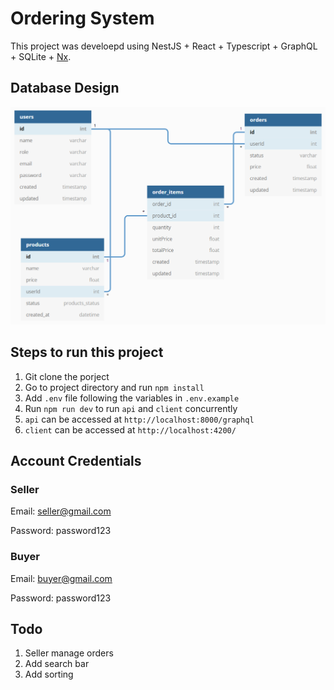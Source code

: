 

# Ordering System

This project was develoepd using NestJS + React + Typescript + GraphQL + SQLite + [Nx](https://nx.dev).

## Database Design
![Database Diagram](dbDiagram.png "Title")

## Steps to run this project
1. Git clone the porject
2. Go to project directory and run `npm install`
3. Add `.env` file following the variables in `.env.example`
4. Run `npm run dev` to run `api` and `client` concurrently
5. `api` can be accessed at `http://localhost:8000/graphql`
6. `client` can be accessed at `http://localhost:4200/`

## Account Credentials

### Seller
Email: seller@gmail.com

Password: password123

### Buyer
Email: buyer@gmail.com

Password: password123
   
## Todo
1. Seller manage orders
2. Add search bar
3. Add sorting